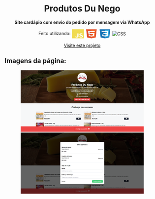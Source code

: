<h1 align="center" style="font-weight: bold;">Produtos Du Nego </h1>

<p align="center">
    <b>Site cardápio com envio do pedido por mensagem via WhatsApp</b><br>

<div align="center">
   Feito utilizando:  <img align="center" alt="JS" height="30" width="40" src="https://raw.githubusercontent.com/devicons/devicon/master/icons/javascript/javascript-plain.svg">
    <img align="center" alt="HTML" height="30" width="40" src="https://raw.githubusercontent.com/devicons/devicon/master/icons/html5/html5-original.svg">
    <img align="center" alt="CSS" height="30" width="40" src="https://raw.githubusercontent.com/devicons/devicon/master/icons/css3/css3-original.svg">
    <img align="center" alt="CSS" height="30" width="40" src="https://cdn.jsdelivr.net/gh/devicons/devicon@latest/icons/tailwindcss/tailwindcss-original.svg">
</div>
</p>

<p align="center">
     <a href="https://portfolio-cyan-ten-54.vercel.app">Visite este projeto</a>
</p>

## Imagens da página:

<p align="center">
    <img src="assets/pageImg1.png" alt="home" width="400px">
    <img src="assets/pageImg2.png" alt="home" width="400px">
</p>
